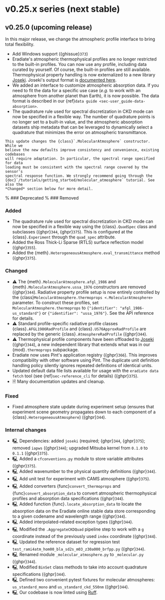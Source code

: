 # v0.25.x series (next stable)

## v0.25.0 (upcoming release)

In this major release, we change the atmospheric profile interface to bring
total flexibility.

* Add Windows support ({ghissue}`373`)
* Eradiate's atmospheric thermophysical profiles are no longer restricted to
  the built-in profiles. You can now use any profile, including data curated by
  yourself. Of course, the built-in profiles are still available.
  Thermophysical property handling is now externalized to a new library
  [Joseki](https://github.com/rayference/joseki). Joseki's output format is
  [documented here](https://rayference.github.io/joseki/2.5/explanation/#dataset-schema).
* We added an interface to customize atmospheric absorption data. If you need to
  fit the data for a specific use case (*e.g.* to work with an atmosphere from
  another planet than Earth), it is now possible. The data format is described
  in our {ref}`data guide <sec-user_guide-data-absorption>`.
* The quadrature rule used for spectral discretization in CKD mode can now be
  specified in a flexible way. The number of quadrature points is no longer set
  to a built-in value, and the atmospheric absorption datasets ship metadata
  that can be leveraged to dynamically select a quadrature that minimizes the
  error on atmospheric transmittance.

```{important}
This update changes the {class}`.MolecularAtmosphere` constructor. While we
believe the new defaults improve consistency and convenience, existing codebases
will require adaptation. In particular, the spectral range specified for data
loading must be consistent with the spectral range covered by the sensor's
spectral response function. We strongly recommend going through the
{doc}`/tutorials/getting_started/molecular_atmosphere` tutorial. See also the
*Changed* section below for more detail.
```

% ### Deprecated
% ### Removed

### Added

* The quadrature rule used for spectral discretization in CKD mode can now be
  specified in a flexible way using the {class}`.QuadSpec` class and subclasses
  ({ghpr}`344`, {ghpr}`375`). This is configured at the {class}`.Experiment`
  through the `quad_spec` attribute.
* Added the Ross Thick-Li Sparse (RTLS) surface reflection model ({ghpr}`355`).
* Added the {meth}`.HeterogeneousAtmosphere.eval_transmittance` method
  ({ghpr}`375`).

### Changed

* ⚠ The {meth}`.MolecularAtmosphere.afgl_1986` and
  {meth}`.MolecularAtmosphere.ussa_1976` constructors are removed ({ghpr}`344`).
  Radiative property profile setup is now entirely controlled by the
  {class}`MolecularAtmosphere.thermoprops <.MolecularAtmosphere>` parameter.
  To construct these profiles, set ``MolecularAtmosphere.thermoprops`` to
  `{"identifier": "afgl_1986-us_standard"}` or `{"identifier": "ussa_1976"}`.
  See the API reference for details.
* ⚠ Standard profile-specific radiative profile classes
  {class}`.AFGL1986RadProfile` and {class}`.US76ApproxRadProfile` are replaced
  by the generic {class}`.AtmosphereRadProfile` ({ghpr}`344`).
* ⚠ Thermophysical profile components have been offloaded to
  [Joseki](https://github.com/rayference/joseki) ({ghpr}`344`), a new
  independent library that extends what was in our {mod}`.thermoprops`
  subpackage.
* Eradiate now uses Pint's application registry ({ghpr}`366`). This improves
  compatibility with other software using Pint. The duplicate unit definition
  handling policy silently ignores repeated definitions of identical units.
* Updated default data file lists available for usage with the
  `eradiate data fetch` tool (see {ref}`sec-reference_cli` for details)
  ({ghpr}`375`).
* 🗎 Many documentation updates and cleanup.

### Fixed

* Fixed atmosphere state update during experiment setup (ensures that experiment
  scene geometry propagates down to each component of a
  {class}`.HeterogeneousAtmosphere`) ({ghpr}`344`).

### Internal changes

* 🖳 Dependencies: added `joseki` (required; {ghpr}`344`, {ghpr}`375`); removed
  `iapws` ({ghpr}`344`); upgraded Mitsuba kernel from `0.1.0` to `0.1.1`
  ({ghpr}`375`).
* 🖳 Added a `cfconventions.py` module to store variable attributes ({ghpr}`375`).
* 🖳 Added wavenumber to the physical quantity definitions ({ghpr}`344`).
* 🖳 Add unit test for experiment with CAMS atmosphere ({ghpr}`375`).
* 🖳 Added converters {func}`convert_thermoprops` and
  {func}`convert_absorption_data` to convert atmospheric thermophysical profiles
  and absorption data specifications ({ghpr}`344`).
* 🖳 Added function {func}`.locate_absorption_data` to locate the absorption
  data on the Eradiate online stable data store corresponding to a given
  codename and wavelength range ({ghpr}`344`).
* 🖳 Added interpolated-related exception types ({ghpr}`344`).
* 🖳 Modified the `.AggregateCKDQuad` pipeline step to work with a `g` coordinate
  instead of the previously used `index` coordinate ({ghpr}`344`).
* 🖳 Updated the reference dataset for regression test
  `test_rami4atm_hom00_bla_sd2s_m03_z30a000_brfpp.py` ({ghpr}`344`).
* 🖳 Renamed module `_molecular_atmosphere.py` to `_molecular.py` ({ghpr}`344`).
* 🖳 Modified `BinSet` class methods to take into account quadrature
  specifications ({ghpr}`344`).
* 🖳 Defined two convenient pytest fixtures for molecular atmospheres:
  `us_standard_mono` and `us_standard_ckd_550nm` ({ghpr}`344`).
* 🖳 Our codebase is now linted using [Ruff](https://github.com/astral-sh/ruff).

